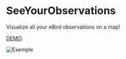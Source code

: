 # SeeYourObservations

Visualize all your eBird observations on a map!

[DEMO](https://zoziologie.raphaelnussbaumer.com/see-your-observations/).

![Exemple](assets/sYO.gif)
